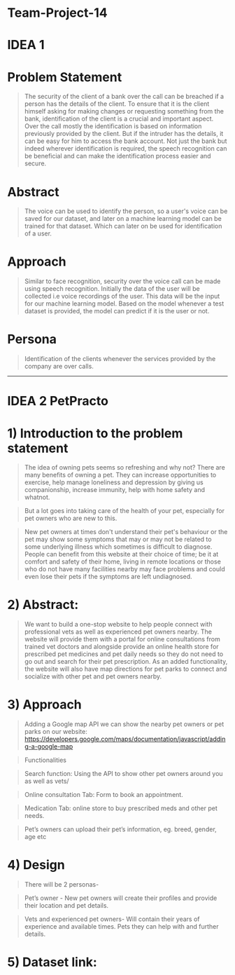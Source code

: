 # Team-Project-14

# IDEA 1

# Problem Statement
> The security of the client  of a bank over the call can be breached if a person has the details of the client. To ensure that it is the client himself asking for making changes or requesting something from the bank, identification of the client is a crucial and important aspect. Over the call mostly the identification is based on information previously provided by the client. But if the intruder has the details, it can be easy for him to access the bank account. Not just the bank but indeed wherever identification is required, the speech recognition can be beneficial and can make the identification process easier and secure. 

# Abstract
> The voice can be used to identify the person, so a user's voice can be saved for our dataset, and later on a machine learning model can be trained for that dataset. Which can later on be used for identification of a user.

# Approach
> Similar to face recognition, security over the voice call can be made using speech recognition. 
> Initially the data of the user will be collected i.e voice recordings of the user.
> This data will be the input for our machine learning model. 
> Based on the model whenever a test dataset is provided, the model can predict if it is the user or not.

# Persona
> Identification of the clients whenever the services provided by the company are over calls.


------------------------------------------------------------------------------------------------------------------

# IDEA 2 PetPracto

# 1) Introduction to the problem statement

> The idea of owning pets seems so refreshing and why not? There are many benefits of owning a pet. They can increase opportunities to exercise, help manage loneliness and depression by giving us companionship, increase immunity, help with home safety and whatnot.

> But a lot goes into taking care of the health of your pet, especially for pet owners who are new to this.

> New pet owners at times don't understand their pet's behaviour or the pet may show some symptoms that may or may not be related to some underlying illness which sometimes is difficult to diagnose. 
> People can benefit from this website at their choice of time; be it at comfort and safety of their home, living in remote locations or those who do not have many facilities nearby may face problems and could even lose their pets if the symptoms are left undiagnosed.


# 2) Abstract:
> We want to build a one-stop website to help people connect with professional vets as well as experienced pet owners nearby. The website will provide them with a portal for online consultations from trained vet doctors and alongside provide an online health store for prescribed pet medicines and pet daily needs so they do not need to go out and search for their pet prescription. As an added functionality, the website will also have map directions for pet parks to connect and socialize with other pet and pet owners nearby.


# 3) Approach
> Adding a Google map API we can show the nearby pet owners or pet parks on our website: https://developers.google.com/maps/documentation/javascript/adding-a-google-map

> Functionalities

> Search function:
> Using the API to show other pet owners around you as well as vets/

> Online consultation Tab:
> Form to book an appointment.

> Medication Tab:
> online store to buy prescribed meds and other pet needs.

> Pet’s owners can upload their pet’s information, eg. breed, gender, age etc


# 4) Design 
> There will be 2 personas-

> Pet’s owner -
> New pet owners will create their profiles and provide their location and pet details.


> Vets and experienced pet owners-
> Will contain their years of experience and available times. Pets they can help with and further details.


# 5) Dataset link:

